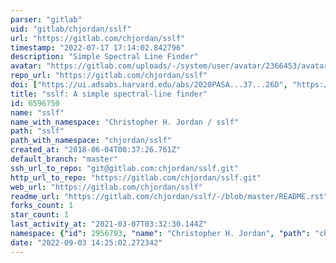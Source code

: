 ```yaml
---
parser: "gitlab"
uid: "gitlab/chjordan/sslf"
url: "https://gitlab.com/chjordan/sslf"
timestamp: "2022-07-17 17:14:02.842796"
description: "Simple Spectral Line Finder"
avatar: "https://gitlab.com/uploads/-/system/user/avatar/2366453/avatar.png"
repo_url: "https://gitlab.com/chjordan/sslf"
doi: ["https://ui.adsabs.harvard.edu/abs/2020PASA...37...26D", "https://ui.adsabs.harvard.edu/abs/2020RNAAS...4...56J", "https://ui.adsabs.harvard.edu/abs/2020ascl.soft08007J/abstract"]
title: "sslf: A simple spectral-line finder"
id: 6596750
name: "sslf"
name_with_namespace: "Christopher H. Jordan / sslf"
path: "sslf"
path_with_namespace: "chjordan/sslf"
created_at: "2018-06-04T00:37:26.761Z"
default_branch: "master"
ssh_url_to_repo: "git@gitlab.com:chjordan/sslf.git"
http_url_to_repo: "https://gitlab.com/chjordan/sslf.git"
web_url: "https://gitlab.com/chjordan/sslf"
readme_url: "https://gitlab.com/chjordan/sslf/-/blob/master/README.rst"
forks_count: 1
star_count: 1
last_activity_at: "2021-03-07T03:32:30.144Z"
namespace: {"id": 2956793, "name": "Christopher H. Jordan", "path": "chjordan", "kind": "user", "full_path": "chjordan", "parent_id": null, "avatar_url": "/uploads/-/system/user/avatar/2366453/avatar.png", "web_url": "https://gitlab.com/chjordan"}
date: "2022-09-03 14:25:02.272342"
---
```

